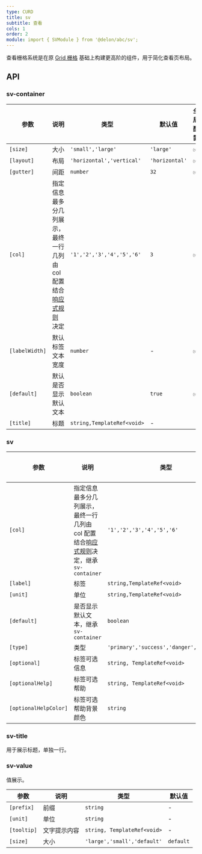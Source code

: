 ```yaml
---
type: CURD
title: sv
subtitle: 查看
cols: 1
order: 2
module: import { SVModule } from '@delon/abc/sv';
---
```


查看栅格系统是在原 [Grid 栅格](https://ng.ant.design/components/grid/zh) 基础上构建更高阶的组件，用于简化查看页布局。

## API

### sv-container

| 参数 | 说明 | 类型 | 默认值 | 全局配置 |
|----|----|----|-----|------|
| `[size]` | 大小 | `'small','large'` | `'large'` | ✅ |
| `[layout]` | 布局 | `'horizontal','vertical'` | `'horizontal'` | ✅ |
| `[gutter]` | 间距 | `number` | `32` | ✅ |
| `[col]` | 指定信息最多分几列展示，最终一行几列由 col 配置结合[响应式规则](/theme/responsive)决定 | `'1','2','3','4','5','6'` | `3` | ✅ |
| `[labelWidth]` | 默认标签文本宽度 | `number` | - | ✅ |
| `[default]` | 默认是否显示默认文本 | `boolean` | `true` | ✅ |
| `[title]` | 标题 | `string,TemplateRef<void>` | - |  |

### sv

| 参数 | 说明 | 类型 | 默认值 |
|----|----|----|-----|
| `[col]` | 指定信息最多分几列展示，最终一行几列由 col 配置结合[响应式规则](/theme/responsive)决定，继承 `sv-container` | `'1','2','3','4','5','6'` | - |
| `[label]` | 标签 | `string,TemplateRef<void>` | - |
| `[unit]` | 单位 | `string,TemplateRef<void>` | - |
| `[default]` | 是否显示默认文本，继承 `sv-container` | `boolean` | - |
| `[type]` | 类型 | `'primary','success','danger','warning'` | - |
| `[optional]` | 标签可选信息 | `string, TemplateRef<void>` | - |
| `[optionalHelp]` | 标签可选帮助 | `string, TemplateRef<void>` | - |
| `[optionalHelpColor]` | 标签可选帮助背景颜色	 | `string` | - |

### sv-title

用于展示标题，单独一行。

### sv-value

值展示。

| 参数 | 说明 | 类型 | 默认值 |
|----|----|----|-----|
| `[prefix]` | 前缀 | `string` | - |
| `[unit]` | 单位 | `string` | - |
| `[tooltip]` | 文字提示内容 | `string, TemplateRef<void>` | - |
| `[size]` | 大小 | `'large','small','default'` | `default` |
